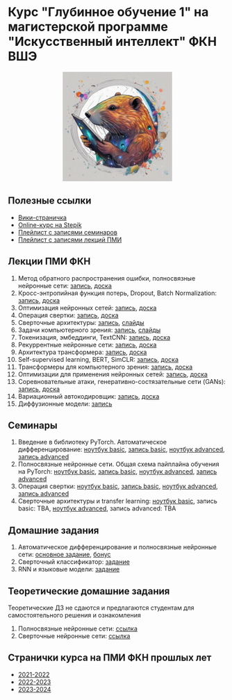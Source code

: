 # Курс "Глубинное обучение 1" на магистерской программе "Искусственный интеллект" ФКН ВШЭ

<p align="center">
  <img src="image.jpg" width="50%"/>
</p>

## Полезные ссылки

* [Вики-страничка](http://wiki.cs.hse.ru/Глубинное_обучение_1)
* [Online-курс на Stepik](https://stepik.org/course/179805/syllabus)
* [Плейлист с записями семинаров](https://www.youtube.com/playlist?list=PLmA-1xX7IuzB9_Ftp0pLFIVsqBOr0XrUI)
* [Плейлист с записями лекций ПМИ](https://www.youtube.com/playlist?list=PLEwK9wdS5g0q1A2aQI83jeaRPwhBZhprY)

## Лекции ПМИ ФКН

1. Метод обратного распространения ошибки, полносвязные нейронные сети: [запись](https://youtu.be/DXZK3rpDp4U?si=UpS9dkXpNXB4uF0Q), [доска](https://github.com/isadrtdinov/intro-to-dl-hse/blob/2023-2024/lecture-notes/notes-01-mlp.pdf)
2. Кросс-энтропийная функция потерь, Dropout, Batch Normalization: [запись](https://youtu.be/SWD-Zk4P1j0?si=hzIUcGtfzrx27FGC), [доска](https://github.com/isadrtdinov/intro-to-dl-hse/blob/2023-2024/lecture-notes/notes-02-dropout-batchnorm.pdf)
3. Оптимизация нейронных сетей: [запись](https://youtu.be/_RbndAAVMA4?si=E0Uk0rm2G9OqA9Sv), [доска](https://github.com/isadrtdinov/intro-to-dl-hse/blob/2023-2024/lecture-notes/notes-03-optimization.pdf)
4. Операция свертки: [запись](https://youtu.be/C__S5v9iObQ?si=8MyDx4xjb8aj3B8A), [доска](https://github.com/isadrtdinov/intro-to-dl-hse/blob/2023-2024/lecture-notes/notes-04-convolution.pdf)
5. Сверточные архитектуры: [запись](https://youtu.be/NYKiAqT8xXY?si=lrkSvIIGQ93y-tay), [слайды](https://github.com/isadrtdinov/intro-to-dl-hse/blob/2023-2024/lecture-notes/notes-05-cnn.pdf)
6. Задачи компьютерного зрения: [запись](https://youtu.be/GGFSKLPKeL4?si=RMsn5BZm0pws0pYN), [слайды](https://github.com/isadrtdinov/intro-to-dl-hse/blob/2023-2024/lecture-notes/notes-06-cv.pdf)
7. Токенизация, эмбеддинги, TextCNN: [запись](https://youtu.be/pLFnqfvM7No?si=80fJ_ed_EwQ-HRB0), [доска](https://github.com/isadrtdinov/intro-to-dl-hse/blob/2023-2024/lecture-notes/notes-07-embeddings.pdf)
8. Рекуррентные нейронные сети: [запись](https://youtu.be/sXWwrz4v2OQ?si=XVbZe354-6BKCanA), [доска](https://github.com/isadrtdinov/intro-to-dl-hse/blob/2023-2024/lecture-notes/notes-08-rnn.pdf)
9. Архитектура трансформера: [запись](https://youtu.be/x5bIzeIPdvI?si=RLSwLi8qQgfGyKfk), [доска](https://github.com/isadrtdinov/intro-to-dl-hse/blob/2023-2024/lecture-notes/notes-09-transformer.pdf)
10. Self-supervised learning, BERT, SimCLR: [запись](https://youtu.be/XEZBwLRPDBY?si=JaB0HEFl0XashYI8), [доска](https://github.com/isadrtdinov/intro-to-dl-hse/blob/2023-2024/lecture-notes/notes-10-self-supervised.pdf)
11. Трансформеры для компьютерного зрения: [запись](https://youtu.be/OH6IVeoaAmQ), [доска](https://github.com/isadrtdinov/intro-to-dl-hse/blob/2023-2024/lecture-notes/notes-11-vit.pdf)
12. Оптимизации для применения нейронных сетей: [запись](https://youtu.be/rW6hQloci7M?si=dgl1Xbil5TF2epFT), [доска](https://github.com/isadrtdinov/intro-to-dl-hse/blob/2023-2024/lecture-notes/notes-12-opt-inference.pdf)
13. Соревновательные атаки, генеративно-состязательные сети (GANs): [запись](https://youtu.be/EbuW6AFAfho?si=rymJJuesSQJzorZe), [доска](https://github.com/isadrtdinov/intro-to-dl-hse/blob/2023-2024/lecture-notes/notes-13-adversarial.pdf)
14. Вариационный автокодировщик: [запись](https://youtu.be/KiwaAQBYbCI?si=6tkRKvepE7xiZgzA), [доска](https://github.com/isadrtdinov/intro-to-dl-hse/blob/2023-2024/lecture-notes/notes-14-vae.pdf)
15. Диффузионные модели: [запись](https://youtu.be/H0fczcpFbpg?si=oKjfKqrvykZZIylk)

## Семинары

1. Введение в библиотеку PyTorch. Автоматическое дифференцирование: [ноутбук basic](https://github.com/isadrtdinov/intro-to-dl-hse/blob/master-2024/seminars/basic/seminar-01-basic-intro.ipynb), [запись basic](https://youtu.be/Dthv3qAb56E), [ноутбук advanced](https://github.com/isadrtdinov/intro-to-dl-hse/blob/master-2024/seminars/advanced/seminar-01-advanced-intro.ipynb), [запись advanced](https://youtu.be/PQMsF3WAot0)
2. Полносвязные нейронные сети. Общая схема пайплайна обучения на PyTorch: [ноутбук basic](https://github.com/isadrtdinov/intro-to-dl-hse/blob/master-2024/seminars/basic/seminar-02-basic-mlp.ipynb), [запись basic](https://youtu.be/v4OowpHvoPo), [ноутбук advanced](https://github.com/isadrtdinov/intro-to-dl-hse/blob/master-2024/seminars/advanced/seminar-02-advanced-mlp.ipynb), [запись advanced](https://youtu.be/NTSfIJnggDk)
3. Операция свертки: [ноутбук basic](https://github.com/isadrtdinov/intro-to-dl-hse/blob/master-2024/seminars/basic/seminar-03-basic-conv.ipynb), [запись basic](https://youtu.be/43oCfzqoEdQ), [ноутбук advanced](https://github.com/isadrtdinov/intro-to-dl-hse/blob/master-2024/seminars/advanced/seminar-03-advanced-conv.ipynb), [запись advanced](https://youtu.be/3eV5djlSQMs)
4. Сверточные архитектуры и transfer learning: [ноутбук basic](https://github.com/isadrtdinov/intro-to-dl-hse/blob/master-2024/seminars/basic/seminar-04-basic-cnn.ipynb), запись basic: TBA, [ноутбук advanced](https://github.com/isadrtdinov/intro-to-dl-hse/blob/master-2024/seminars/advanced/seminar-04-advanced-cnn.ipynb), запись advanced: TBA

## Домашние задания

1. Автоматическое дифференцирование и полносвязные нейронные сети: [основное задание](https://github.com/isadrtdinov/intro-to-dl-hse/blob/master-2024/homeworks-small/shw-01-mlp-light.ipynb), [бонус](https://github.com/isadrtdinov/intro-to-dl-hse/tree/master-2024/homeworks-small/shw-01-mlp)
2. Сверточный классификатор: [задание](https://github.com/isadrtdinov/intro-to-dl-hse/blob/master-2024/homeworks-small/shw-02-cnn.ipynb)
3. RNN и языковые модели: [задание](https://github.com/isadrtdinov/intro-to-dl-hse/tree/master-2024/homeworks-small/shw-03-rnn)

## Теоретические домашние задания

Теоретические ДЗ не сдаются и предлагаются студентам для самостоятельного решения и ознакомления

1. Полносвязные нейронные сети: [ссылка](https://github.com/isadrtdinov/intro-to-dl-hse/blob/2023-2024/homeworks-theory/thw-01-mlp.pdf)
2. Сверточные нейронные сети: [ссылка](https://github.com/isadrtdinov/intro-to-dl-hse/blob/2023-2024/homeworks-theory/thw-02-cnn.pdf)

## Странички курса на ПМИ ФКН прошлых лет

* [2021-2022](https://github.com/isadrtdinov/intro-to-dl-hse/tree/2021-2022)
* [2022-2023](https://github.com/isadrtdinov/intro-to-dl-hse/tree/2022-2023)
* [2023-2024](https://github.com/isadrtdinov/intro-to-dl-hse/tree/2023-2024)
